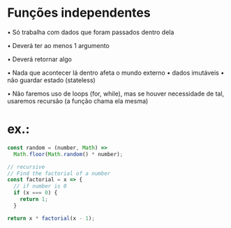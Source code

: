# Funções independentes

• Só trabalha com dados que foram passados dentro dela

• Deverá ter ao menos 1 argumento

• Deverá retornar algo

• Nada que acontecer lá dentro afeta o mundo externo
    • dados imutáveis
    • não guardar estado (stateless)

• Não faremos uso de loops (for, while), mas se houver necessidade de tal, usaremos recursão (a função chama ela mesma)

# ex.:

```js
const random = (number, Math) => 
  Math.floor(Math.random() * number);

// recursive
// Find the factorial of a number
const factorial = x => {
  // if number is 0
  if (x === 0) {
    return 1;
  }

return x * factorial(x - 1);

```
